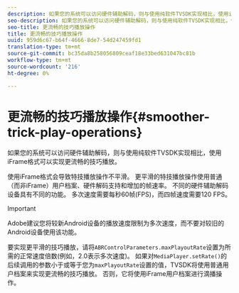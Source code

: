 ```yaml
---
description: 如果您的系统可以访问硬件辅助解码，则与使用纯软件TVSDK实现相比，使用iFrame格式可以实现更流畅的技巧播放。
seo-description: 如果您的系统可以访问硬件辅助解码，则与使用纯软件TVSDK实现相比，使用iFrame格式可以实现更流畅的技巧播放。
seo-title: 更流畅的技巧播放操作
title: 更流畅的技巧播放操作
uuid: 959d6c67-b64f-4666-8de7-54d247459fd1
translation-type: tm+mt
source-git-commit: bc35da8b258056809ceaf18e33bed631047bc81b
workflow-type: tm+mt
source-wordcount: '216'
ht-degree: 0%

---
```



# 更流畅的技巧播放操作{#smoother-trick-play-operations}

如果您的系统可以访问硬件辅助解码，则与使用纯软件TVSDK实现相比，使用iFrame格式可以实现更流畅的技巧播放。

<!--<a id="section_3DBFD7A3D1C7453096D3D3885E786263"></a>-->

使用iFrame格式会导致特技播放操作不平滑。 更平滑的特技播放操作使用普通（而非iFrame）用户档案、硬件解码支持和增加的帧速率。 不同的硬件辅助解码设备具有不同的功能。 多次速度需要每秒60帧(FPS)，而四帧速度需要120 FPS。

>[!IMPORTANT]
>
>Adobe建议您将较新Android设备的播放速度限制为多次速度，而不要对较旧的Android设备使用该功能。

要实现更平滑的技巧播放，请将`ABRControlParameters.maxPlayoutRate`设置为所需的正常速度倍数(例如，2.0表示多次速度)。 如果对`MediaPlayer.setRate()`的后续调用的参数小于或等于您为`maxPlayoutRate`设置的值，TVSDK将使用普通用户档案来实现更流畅的技巧播放。 否则，它将使用iFrame用户档案进行滴播操作。